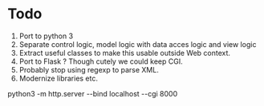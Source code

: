 # Todo

1. Port to python 3
2. Separate  control logic, model logic with data acces logic and view logic
3. Extract useful classes to make this usable outside Web context.
4. Port to Flask ? Though cutely we could keep CGI.
5. Probably stop using regexp to parse XML.
6. Modernize libraries etc.

python3 -m http.server --bind localhost --cgi 8000